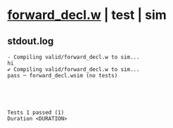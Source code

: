 # [forward_decl.w](../../../../../examples/tests/valid/forward_decl.w) | test | sim

## stdout.log
```log
- Compiling valid/forward_decl.w to sim...
hi
✔ Compiling valid/forward_decl.w to sim...
pass ─ forward_decl.wsim (no tests)
 




Tests 1 passed (1) 
Duration <DURATION>

```

